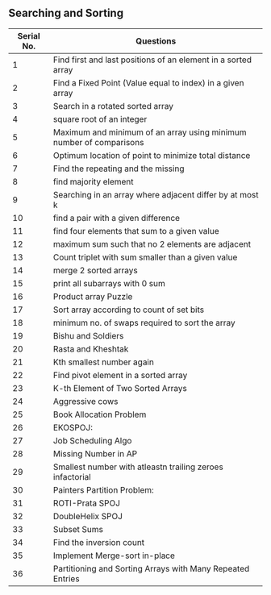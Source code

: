 ## Searching and Sorting
Serial No. | Questions
| --- | ----------- |
1 | Find first and last positions of an element in a sorted array
2 | Find a Fixed Point (Value equal to index) in a given array
3 | Search in a rotated sorted array
4 | square root of an integer
5 | Maximum and minimum of an array using minimum number of comparisons
6 | Optimum location of point to minimize total distance
7 | Find the repeating and the missing
8 | find majority element
9 | Searching in an array where adjacent differ by at most k
10 | find a pair with a given difference
11 | find four elements that sum to a given value
12 | maximum sum such that no 2 elements are adjacent
13 | Count triplet with sum smaller than a given value
14 | merge 2 sorted arrays
15 | print all subarrays with 0 sum
16 | Product array Puzzle
17 | Sort array according to count of set bits
18 | minimum no. of swaps required to sort the array
19 | Bishu and Soldiers
20 | Rasta and Kheshtak
21 | Kth smallest number again
22 | Find pivot element in a sorted array
23 | K-th Element of Two Sorted Arrays
24 | Aggressive cows
25 | Book Allocation Problem
26 | EKOSPOJ:
27 | Job Scheduling Algo
28 | Missing Number in AP
29 | Smallest number with atleastn trailing zeroes infactorial
30 | Painters Partition Problem:
31 | ROTI-Prata SPOJ
32 | DoubleHelix SPOJ
33 | Subset Sums
34 | Find the inversion count
35 | Implement Merge-sort in-place
36 | Partitioning and Sorting Arrays with Many Repeated Entries